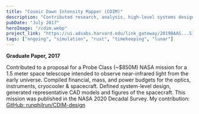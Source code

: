 ```yaml
---
title: "Cosmic Dawn Intensity Mapper (CDIM)"
description: "Contributed research, analysis, high-level systems design, and mission feasibility studies to a Probe Class NASA mission."
pubDate: "July 2017"
heroImage: "/cdim.webp"
project_link: "https://ui.adsabs.harvard.edu/link_gateway/2019BAAS...51g..23C/doi:10.48550/arXiv.1903.03144"
tags: ["ongoing", "simulation", "rust", "timekeeping", "lunar"]
---
```

**Graduate Paper, 2017**

Contributed to a proposal for a Probe Class (~\$850M) NASA mission for a 1.5 meter space telescope intended to observe near-infrared light from the early universe. Compiled financial, mass, and power budgets for the optics, instruments, cryocooler & spacecraft. Defined system-level design, generated representative CAD models and figures of the spacecraft. This mission was published in the NASA 2020 Decadal Survey. My contribution: [GitHub: runphilrun/CDIM-design](https://github.com/runphilrun/CDIM-design)
